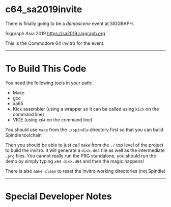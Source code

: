 # c64_sa2019invite

There is finally going to be a *demoscene* event at SIGGRAPH. 

Siggraph Asia 2019
https://sa2019.siggraph.org

This is the Commodore 64 invitro for the event.

---

# To Build This Code

You need the following tools in your path:
* Make
* gcc 
* xa65 
* Kick assembler (using a wrapper so it can be called using `kick` on the command line)
* VICE (using `x64` on the command line)


You should use `make` from the `./spindle` directory first so that you can build Spindle toolchain


Then you should be able to just call `make` from the `./` top level of the project to build the invitro. It will generate a `disk.d64` file as well as the intermediate `.prg` files. You cannot really run the PRG standalone, you should run the demo by simply typing `x64 disk.d64` and then the magic happens!

There is also `make clean` to reset the invitro working directories (not Spindle)

---

# Special Developer Notes
